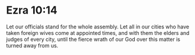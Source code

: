 # Ezra 10:14

Let our officials stand for the whole assembly. Let all in our cities who have taken foreign wives come at appointed times, and with them the elders and judges of every city, until the fierce wrath of our God over this matter is turned away from us.
